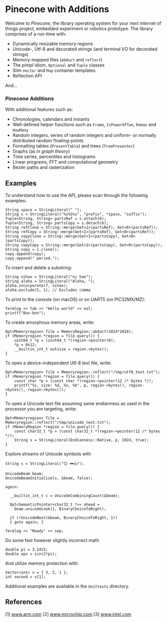 
# Pinecone with Additions

Welcome to *Pinecone*, the library operating system for your next internet of things project, embedded experiment or robotics prototype. The library comprises of a run-time with:

- Dynamically resizable memory regions
- Unicode-, Utf-8 and decorated strings (and terminal I/O for decorated strings)
- Memory-mapped files (`abduct` and `reflect`)
- The *pimpl* idiom, `Optional` and `Tuple` classes
- Slim `Vector` and `Map` container templates
- Reflection API

And...

### Pinecone Additions 

With additional features such as:

- Chronologies, calendars and instants
- Well-defined helper functions such as `Frame`,  `IsPowerOfTwo`, `Roman` and `HowMany`
- Random integers, series of random integers and uniform- or normally distributed random floating-points
- Formatting tables (`PresentTable`) and trees (`TreePresenter`)
- Graphs (as in *graph theory*)
- Time series, percentiles and histograms 
- Linear programs, FFT and computational geometry
- Bezier paths and rasterization

## Examples

To understand how to use the API, please scan through the following examples:

    String space = StringLiteral(" ");
    String s = StringLiteral("%s%S%s", "prefix", *space, "suffix");
    Tuple<String, String> partsRef = s.attach(6); 
    Tuple<String, String> partsCopy = s.detach(6);
    String refClone = String::merge(Get<1>(partsRef), Get<0>(partsRef));
    String refCopy = String::merge(Get<1>(partsRef), Get<0>(partsRef));  
    String copyClone = String::merge(Get<1>(partsCopy), Get<0>(partsCopy));
    String copyCopy = String::merge(Get<1>(partsCopy), Get<0>(partsCopy)); 
    String copy = s.clone();
    copy.append(copy);
    copy.append(" period.");

To insert and delete a substring:

    String nihao = StringLiteral("ni hao");    
    String aloha = StringLiteral("Aloha, ");
    aloha.incorporate(7, nihao);
    aloha.exclude(5, 1); // Excludes comma

To print to the console (on macOS) or on UART5 (on PIC32MX/MZ):

    Termlog << tab << "Hello world" << eol;
    printf("Bon-bon");

To create amorphous memory areas, write:

    Opt<Memoryregion> file = MemoryRegion::abduct(1024*1024);
    if (Memoryregion *region = file.query()) {
        uint64_t *p = (uint64_t *)region->pointer(0);
        *p = 0x12;
        __builtin_int_t outsize = region->bytes();
    }

To open a device-independent Utf-8 text file, write: 

    Opt<Memoryregion> file = Memoryregion::reflect("/tmp/utf8_text.txt");
    if (Memoryregion *region = file.query()) {
        const char *p = (const char *)region->pointer(12 /* bytes */);
        printf("%s, size: %d, %x, %b", p, region->bytes(), region->bytes(), region->bytes());
    }

To open a Unicode text file assuming same endianness as used in the processor you are targeting, write:

    Opt<Memoryregion> file = Memoryregion::reflect("/tmp/unicode_text.txt");
    if (MemoryRegion *region = file.query()) {
        const char32_t *p = (const char32_t *)region->pointer(12 /* bytes */);
        String s = StringLiteral(Endianness::Native, p, 1024, true);
    } 

Explore streams of Unicode symbols with 

    String s = StringLiteral("😐 🕶👍");
    
    UnicodeBeam beam;
    UnicodeBeamInitialize(s, &beam, false);
    
    again:
    
      __builtin_int_t c = UnicodeCombiningCount(&beam);
        
      Opt<SemanticPointer<char32_t *>> ahead =
        beam.unicodeLook(1, BinaryChoiceToRight);
    
      if (!UnicodeNext(&beam, BinaryChoiceToRight, 1)) 
      { goto again; }
      
    Termlog << "Ready" << sep;

Do some fast however slightly incorrect math

    double pi = 3.1415;
    double eps = sin(2*pi);

And utilize memory protection with:

    Vector<int> v = { 3, 2, 1 };
    int second = v[1];

Additional examples are available in the `Unittests` directory.

## References

[1] www.arm.com
[2] www.microchip.com
[3] www.intel.com
